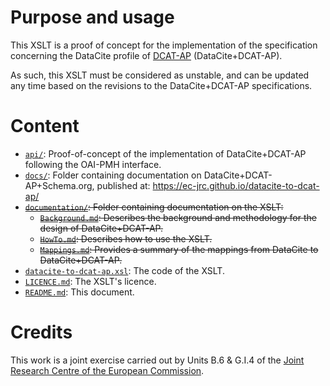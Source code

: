 # Purpose and usage

This XSLT is a proof of concept for the implementation of the specification concerning the DataCite profile of [DCAT-AP](https://joinup.ec.europa.eu/node/63567/) (DataCite+DCAT-AP).
    
As such, this XSLT must be considered as unstable, and can be updated any time based on the revisions to the DataCite+DCAT-AP specifications.

# Content

* [`api/`](./api/): Proof-of-concept of the implementation of DataCite+DCAT-AP following the OAI-PMH interface.
* [`docs/`](./docs/): Folder containing documentation on DataCite+DCAT-AP+Schema.org, published at: https://ec-jrc.github.io/datacite-to-dcat-ap/
* ~~[`documentation/`](./documentation/): Folder containing documentation on the XSLT:~~
    * ~~[`Background.md`](./documentation/Background.md): Describes the background and methodology for the design of DataCite+DCAT-AP.~~
    * ~~[`HowTo.md`](./documentation/HowTo.md): Describes how to use the XSLT.~~
    * ~~[`Mappings.md`](./documentation/Mappings.md): Provides a summary of the mappings from DataCite to DataCite+DCAT-AP.~~
* [`datacite-to-dcat-ap.xsl`](./datacite-to-dcat-ap.xsl): The code of the XSLT.
* [`LICENCE.md`](./LICENCE.md): The XSLT's licence.
* [`README.md`](./README.md): This document. 
  
#  Credits
  
This work is a joint exercise carried out by Units B.6 &amp; G.I.4 of the <a href="https://ec.europa.eu/jrc/">Joint Research Centre of the European Commission</a>.
